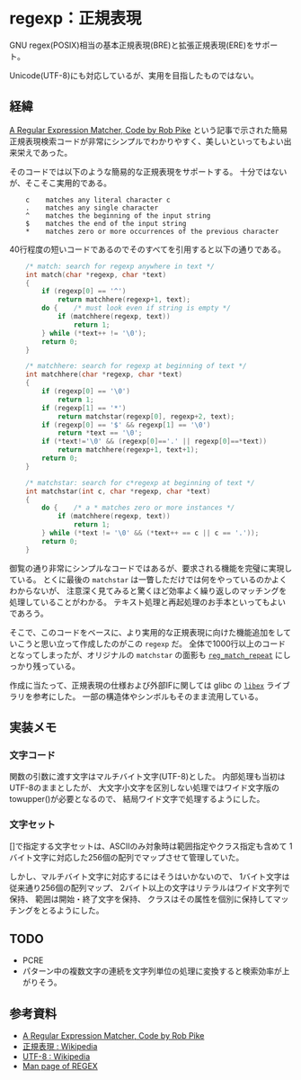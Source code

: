 # regexp：正規表現

GNU regex(POSIX)相当の基本正規表現(BRE)と拡張正規表現(ERE)をサポート。

Unicode(UTF-8)にも対応しているが、実用を目指したものではない。

## 経緯

[A Regular Expression Matcher, Code by Rob Pike](https://www.cs.princeton.edu/courses/archive/spr09/cos333/beautiful.html)
 という記事で示された簡易正規表現検索コードが非常にシンプルでわかりやすく、美しいといってもよい出来栄えであった。

そのコードでは以下のような簡易的な正規表現をサポートする。
十分ではないが、そこそこ実用的である。

```text
    c    matches any literal character c
    .    matches any single character
    ^    matches the beginning of the input string
    $    matches the end of the input string
    *    matches zero or more occurrences of the previous character
```

40行程度の短いコードであるのでそのすべてを引用すると以下の通りである。

```c
    /* match: search for regexp anywhere in text */
    int match(char *regexp, char *text)
    {
        if (regexp[0] == '^')
            return matchhere(regexp+1, text);
        do {    /* must look even if string is empty */
            if (matchhere(regexp, text))
                return 1;
        } while (*text++ != '\0');
        return 0;
    }

    /* matchhere: search for regexp at beginning of text */
    int matchhere(char *regexp, char *text)
    {
        if (regexp[0] == '\0')
            return 1;
        if (regexp[1] == '*')
            return matchstar(regexp[0], regexp+2, text);
        if (regexp[0] == '$' && regexp[1] == '\0')
            return *text == '\0';
        if (*text!='\0' && (regexp[0]=='.' || regexp[0]==*text))
            return matchhere(regexp+1, text+1);
        return 0;
    }

    /* matchstar: search for c*regexp at beginning of text */
    int matchstar(int c, char *regexp, char *text)
    {
        do {    /* a * matches zero or more instances */
            if (matchhere(regexp, text))
                return 1;
        } while (*text != '\0' && (*text++ == c || c == '.'));
        return 0;
    }
```

御覧の通り非常にシンプルなコードではあるが、要求される機能を完璧に実現している。
とくに最後の `matchstar` は一瞥しただけでは何をやっているのかよくわからないが、
注意深く見てみると驚くほど効率よく繰り返しのマッチングを処理していることがわかる。
テキスト処理と再起処理のお手本といってもよいであろう。

そこで、このコードをベースに、より実用的な正規表現に向けた機能追加をしていこうと思い立って作成したのがこの `regexp` だ。
全体で1000行以上のコードとなってしまったが、オリジナルの `matchstar` の面影も [`reg_match_repeat`](https://github.com/levelevel/regexp/blob/04bdfde000516cbc8ee990de5ddbe533e6a99a44/regexp.c#L1344) にしっかり残っている。

作成に当たって、正規表現の仕様および外部IFに関しては glibc の
 [`libex`](https://linuxjm.osdn.jp/html/LDP_man-pages/man3/regex.3.html) ライブラリを参考にした。
一部の構造体やシンボルもそのまま流用している。

## 実装メモ

### 文字コード

関数の引数に渡す文字はマルチバイト文字(UTF-8)とした。
内部処理も当初はUTF-8のままとしたが、
大文字小文字を区別しない処理ではワイド文字版のtowupper()が必要となるので、
結局ワイド文字で処理するようにした。

### 文字セット

[]で指定する文字セットは、ASCIIのみ対象時は範囲指定やクラス指定も含めて
1バイト文字に対応した256個の配列でマップさせて管理していた。

しかし、マルチバイト文字に対応するにはそうはいかないので、
1バイト文字は従来通り256個の配列マップ、
2バイト以上の文字はリテラルはワイド文字列で保持、
範囲は開始・終了文字を保持、
クラスはその属性を個別に保持してマッチングをとるようにした。

## TODO

- PCRE
- パターン中の複数文字の連続を文字列単位の処理に変換すると検索効率が上がりそう。

## 参考資料

- [A Regular Expression Matcher, Code by Rob Pike](https://www.cs.princeton.edu/courses/archive/spr09/cos333/beautiful.html)
- [正規表現 : Wikipedia](https://ja.wikipedia.org/wiki/%E6%AD%A3%E8%A6%8F%E8%A1%A8%E7%8F%BE)
- [UTF-8 : Wikipedia](https://ja.wikipedia.org/wiki/UTF-8)
- [Man page of REGEX](https://linuxjm.osdn.jp/html/LDP_man-pages/man3/regex.3.html)
